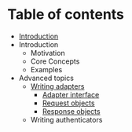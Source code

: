 # Table of contents

* [Introduction](README.md)
* Introduction
  * Motivation
  * Core Concepts
  * Examples
* Advanced topics
  * [Writing adapters](advanced-topics/writing-adapters/README.md)
    * [Adapter interface](advanced-topics/writing-adapters/adapter-interface.md)
    * [Request objects](advanced-topics/writing-adapters/request-objects.md)
    * [Response objects](advanced-topics/writing-adapters/response-objects.md)
  * Writing authenticators

